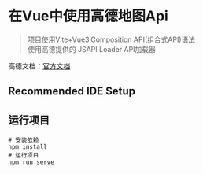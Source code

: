 # 在Vue中使用高德地图Api

> 项目使用Vite+Vue3,Composition API(组合式API)语法<br/>
> 使用高德提供的 JSAPI Loader API加载器

高德文档：[官方文档](https://lbs.amap.com/api/jsapi-v2/guide/webcli/map-vue1)
## Recommended IDE Setup

## 运行项目
```
# 安装依赖
npm install
# 运行项目
npm run serve
```

